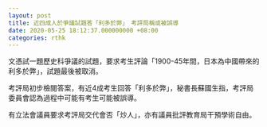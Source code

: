 ```yaml
---
layout: post
title: 近四成人於爭議試題答「利多於弊」　考評局稱或被誤導
date: 2020-05-25 18:12:37.000000000 +08:00
categories: rthk
---
```


文憑試一題歷史科爭議的試題，要求考生評論「1900-45年間，日本為中國帶來的利多於弊」，試題最後被取消。

考評局初步檢閱答案，有近4成考生回答「利多於弊」，秘書長蘇國生指，考評局委員會認為過程中可能有考生可能被誤導。

有立法會議員要求考評局交代會否「炒人」，亦有議員批評教育局干預學術自由。
